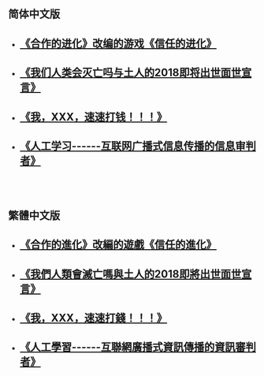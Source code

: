 简体中文版
---------  
+ ## [《合作的进化》改编的游戏《信任的进化》](https://www.sekai.co/trust/)
+ ## [《我们人类会灭亡吗与土人的2018即将出世面世宣言》](book1_chs.md)
+ ## [《我，XXX，速速打钱！！！》](book2_chs.md)
+ ## [《人工学习------互联网广播式信息传播的信息审判者》](book3_chs.md)

<br/>
<br/>

繁體中文版
---------  
+ ## [《合作的進化》改編的遊戲《信任的進化》](https://www.sekai.co/trust/)
+ ## [《我們人類會滅亡嗎與土人的2018即將出世面世宣言》](book1_cht.md)
+ ## [《我，XXX，速速打錢！！！》](book2_cht.md)
+ ## [《人工學習------互聯網廣播式資訊傳播的資訊審判者》](book3_cht.md)

